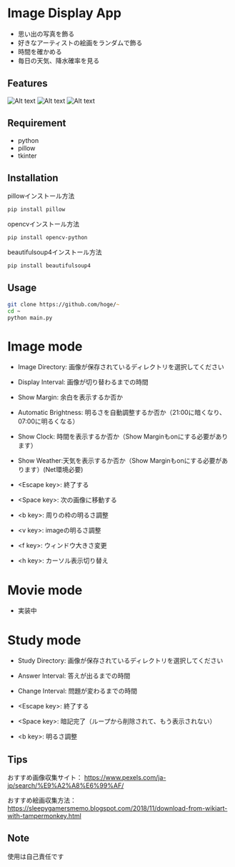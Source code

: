 # Image Display App
- 思い出の写真を飾る
- 好きなアーティストの絵画をランダムで飾る
- 時間を確かめる
- 毎日の天気、降水確率を見る

## Features
![Alt text](/image/1.jpg)
![Alt text](/image/2.png) 
![Alt text](/image/3.png) 

## Requirement

* python
* pillow
* tkinter

## Installation

pillowインストール方法

```zsh
pip install pillow
```

opencvインストール方法

```zsh
pip install opencv-python
```

beautifulsoup4インストール方法

```zsh
pip install beautifulsoup4
```

## Usage


```zsh
git clone https://github.com/hoge/~
cd ~
python main.py
```

# Image mode
- Image Directory: 画像が保存されているディレクトリを選択してください
- Display Interval: 画像が切り替わるまでの時間
- Show Margin: 余白を表示するか否か
- Automatic Brightness: 明るさを自動調整するか否か（21:00に暗くなり、07:00に明るくなる）
- Show Clock: 時間を表示するか否か（Show Marginもonにする必要があります）
- Show Weather:天気を表示するか否か（Show Marginもonにする必要があります）(Net環境必要)

- \<Escape key>: 終了する
- \<Space key>: 次の画像に移動する
- \<b key>: 周りの枠の明るさ調整
- \<v key>: imageの明るさ調整
- \<f key>: ウィンドウ大きさ変更
- \<h key>: カーソル表示切り替え

# Movie mode
- 実装中

# Study mode
- Study Directory: 画像が保存されているディレクトリを選択してください
- Answer Interval: 答えが出るまでの時間
- Change Interval: 問題が変わるまでの時間

- \<Escape key>: 終了する
- \<Space key>: 暗記完了（ループから削除されて、もう表示されない）
- \<b key>: 明るさ調整

## Tips

おすすめ画像収集サイト：
https://www.pexels.com/ja-jp/search/%E9%A2%A8%E6%99%AF/


おすすめ絵画収集方法：
https://sleepygamersmemo.blogspot.com/2018/11/download-from-wikiart-with-tampermonkey.html

## Note

使用は自己責任です

<!-- # Author

作成情報を列挙する

* 作成者
* 所属
* E-mail

# License
ライセンスを明示する

"hoge" is under [MIT license](https://en.wikipedia.org/wiki/MIT_License). -->
